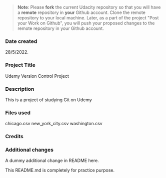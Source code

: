 >**Note**: Please **fork** the current Udacity repository so that you will have a **remote** repository in **your** Github account. Clone the remote repository to your local machine. Later, as a part of the project "Post your Work on Github", you will push your proposed changes to the remote repository in your Github account.

### Date created
28/5/2022.

### Project Title
Udemy Version Control Project

### Description
This is  a project of studying Git on Udemy

### Files used
chicago.csv
new_york_city.csv
washington.csv

### Credits

### Additional changes
A dummy additional change in README here.

This README.md is completely for practice purpose.

